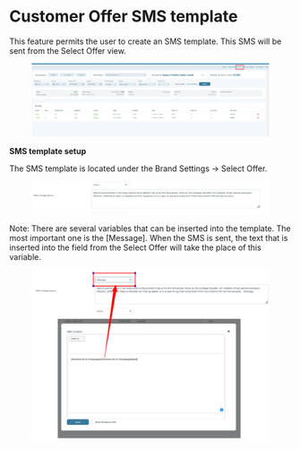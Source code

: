 # Customer Offer SMS template

This feature permits the user to create an SMS template. This SMS will be sent from the Select Offer view.

<figure><img src="../.gitbook/assets/image (23) (1) (1) (1) (1) (1) (1) (1).png" alt=""><figcaption></figcaption></figure>

**SMS template setup**

The SMS template is located under the Brand Settings -> Select Offer.

<figure><img src="../.gitbook/assets/image (24) (1) (1) (1) (1) (1) (1) (1).png" alt=""><figcaption></figcaption></figure>

Note: There are several variables that can be inserted into the template. The most important one is the \[Message]. When the SMS is sent, the text that is inserted into the field from the Select Offer will take the place of this variable.

<figure><img src="../.gitbook/assets/image (25) (1) (1) (1) (1) (1) (1).png" alt=""><figcaption></figcaption></figure>

